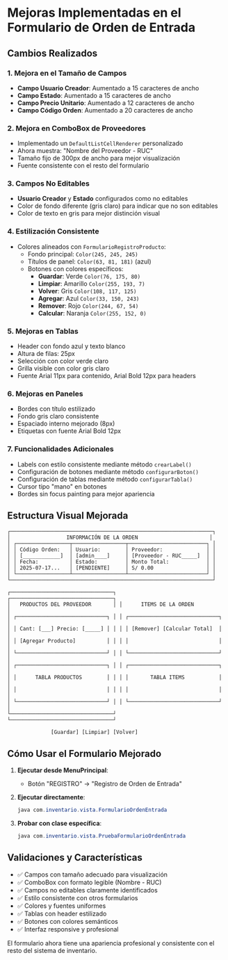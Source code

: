 # Mejoras Implementadas en el Formulario de Orden de Entrada

## Cambios Realizados

### 1. **Mejora en el Tamaño de Campos**

- **Campo Usuario Creador**: Aumentado a 15 caracteres de ancho
- **Campo Estado**: Aumentado a 15 caracteres de ancho
- **Campo Precio Unitario**: Aumentado a 12 caracteres de ancho
- **Campo Código Orden**: Aumentado a 20 caracteres de ancho

### 2. **Mejora en ComboBox de Proveedores**

- Implementado un `DefaultListCellRenderer` personalizado
- Ahora muestra: "Nombre del Proveedor - RUC"
- Tamaño fijo de 300px de ancho para mejor visualización
- Fuente consistente con el resto del formulario

### 3. **Campos No Editables**

- **Usuario Creador** y **Estado** configurados como no editables
- Color de fondo diferente (gris claro) para indicar que no son editables
- Color de texto en gris para mejor distinción visual

### 4. **Estilización Consistente**

- Colores alineados con `FormularioRegistroProducto`:
  - Fondo principal: `Color(245, 245, 245)`
  - Títulos de panel: `Color(63, 81, 181)` (azul)
  - Botones con colores específicos:
    - **Guardar**: Verde `Color(76, 175, 80)`
    - **Limpiar**: Amarillo `Color(255, 193, 7)`
    - **Volver**: Gris `Color(108, 117, 125)`
    - **Agregar**: Azul `Color(33, 150, 243)`
    - **Remover**: Rojo `Color(244, 67, 54)`
    - **Calcular**: Naranja `Color(255, 152, 0)`

### 5. **Mejoras en Tablas**

- Header con fondo azul y texto blanco
- Altura de filas: 25px
- Selección con color verde claro
- Grilla visible con color gris claro
- Fuente Arial 11px para contenido, Arial Bold 12px para headers

### 6. **Mejoras en Paneles**

- Bordes con título estilizado
- Fondo gris claro consistente
- Espaciado interno mejorado (8px)
- Etiquetas con fuente Arial Bold 12px

### 7. **Funcionalidades Adicionales**

- Labels con estilo consistente mediante método `crearLabel()`
- Configuración de botones mediante método `configurarBoton()`
- Configuración de tablas mediante método `configurarTabla()`
- Cursor tipo "mano" en botones
- Bordes sin focus painting para mejor apariencia

## Estructura Visual Mejorada

```
┌─────────────────────────────────────────────────────────────────┐
│                  INFORMACIÓN DE LA ORDEN                       │
│ ┌─────────────────┬─────────────────┬─────────────────────────┐ │
│ │ Código Orden:   │ Usuario:        │ Proveedor:              │ │
│ │ [____________]  │ [admin____]     │ [Proveedor - RUC_____]  │ │
│ │ Fecha:          │ Estado:         │ Monto Total:            │ │
│ │ 2025-07-17...   │ [PENDIENTE]     │ S/ 0.00                 │ │
│ └─────────────────┴─────────────────┴─────────────────────────┘ │
└─────────────────────────────────────────────────────────────────┘

┌─────────────────────────────────┐ ┌─────────────────────────────────┐
│   PRODUCTOS DEL PROVEEDOR       │ │      ITEMS DE LA ORDEN          │
│ ┌─────────────────────────────┐ │ │ ┌─────────────────────────────┐ │
│ │ Cant: [___] Precio: [_____] │ │ │ │ [Remover] [Calcular Total]  │ │
│ │ [Agregar Producto]          │ │ │ │                             │ │
│ └─────────────────────────────┘ │ │ └─────────────────────────────┘ │
│ ┌─────────────────────────────┐ │ │ ┌─────────────────────────────┐ │
│ │      TABLA PRODUCTOS        │ │ │ │       TABLA ITEMS           │ │
│ │                             │ │ │ │                             │ │
│ └─────────────────────────────┘ │ │ └─────────────────────────────┘ │
└─────────────────────────────────┘ └─────────────────────────────────┘

              [Guardar] [Limpiar] [Volver]
```

## Cómo Usar el Formulario Mejorado

1. **Ejecutar desde MenuPrincipal**:

   - Botón "REGISTRO" → "Registro de Orden de Entrada"

2. **Ejecutar directamente**:

   ```java
   java com.inventario.vista.FormularioOrdenEntrada
   ```

3. **Probar con clase específica**:
   ```java
   java com.inventario.vista.PruebaFormularioOrdenEntrada
   ```

## Validaciones y Características

- ✅ Campos con tamaño adecuado para visualización
- ✅ ComboBox con formato legible (Nombre - RUC)
- ✅ Campos no editables claramente identificados
- ✅ Estilo consistente con otros formularios
- ✅ Colores y fuentes uniformes
- ✅ Tablas con header estilizado
- ✅ Botones con colores semánticos
- ✅ Interfaz responsive y profesional

El formulario ahora tiene una apariencia profesional y consistente con el resto del sistema de inventario.
